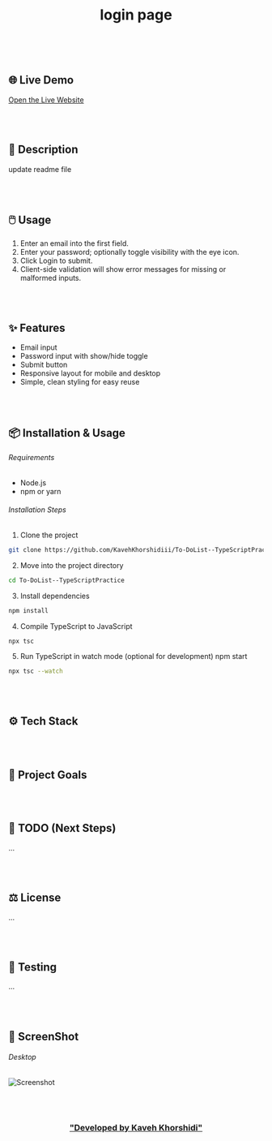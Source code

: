 



<h1 align="center">login page</h1>


<br/>
<br/>
<br/>


## 🌐 Live Demo  

[Open the Live Website](https://to-do-list-type-script-practice.vercel.app/)


<br/>
<br/>


## 📄 Description

update readme file


<br/>
<br/>


## 🖱️ Usage

1. Enter an email into the first field.
2. Enter your password; optionally toggle visibility with the eye icon.
3. Click Login to submit.
4. Client-side validation will show error messages for missing or malformed inputs.


<br/>
<br/>


## ✨ Features

- Email input
- Password input with show/hide toggle
- Submit button
- Responsive layout for mobile and desktop
- Simple, clean styling for easy reuse


<br/>
<br/>


## 📦 Installation & Usage

###### Requirements 
- Node.js 
- npm or yarn

###### Installation Steps 

1. Clone the project 
```bash
git clone https://github.com/KavehKhorshidiii/To-DoList--TypeScriptPractice.git
```
2. Move into the project directory
```bash
cd To-DoList--TypeScriptPractice
```
3. Install dependencies
```bash
npm install
```
4. Compile TypeScript to JavaScript
```bash
npx tsc
```
5. Run TypeScript in watch mode (optional for development)
npm start
```bash
npx tsc --watch
```


<br/>
<br/>


## ⚙️ Tech Stack



<br/>
<br/>


## 🎯 Project Goals


<br/>
<br/>


## 📌 TODO (Next Steps)
...


<br/>
<br/>


## ⚖️ License
...


<br/>
<br/>


## 🧪 Testing
...


<br/>
<br/>


## 🌌 ScreenShot

###### Desktop

![Screenshot](./public/images/Image.png)


<br/>
<br/>


<h3 align="center">

<a href="https://github.com/Kaveh-Khorshidi" >
"Developed  by  Kaveh Khorshidi"
</a>

</h3>

